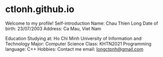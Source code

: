 # ctlonh.github.io


Welcome to my profile!
Self-introduction
Name: Chau Thien Long
Date of birth: 23/07/2003
Address: Ca Mau, Viet Nam

Education
Studying at: Ho Chi Minh University of Information and Technology
Major: Computer Science
Class: KHTN2021
Programming language: C++
Hobbies: 
Contact me
email: longctpnh@gmail.com
